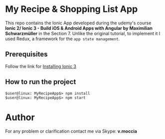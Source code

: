 # My Recipe & Shopping List App

This repo contains the Ionic App developed during the udemy's course
**Ionic 2/ Ionic 3 - Build iOS & Android Apps with Angular by Maximilian Schwarzmüller** in the Section 7.
Unlike the original tutorial, to implement it I used Redux, a framework for the `app state management`.

## Prerequisites
Follow the link for [Installing Ionic 3](https://ionicframework.com/docs/intro/installation/ )

## How to run the project

    $user@linux: MyRecipeApp$> npm install
    $user@linux: MyRecipeApp$> npm start


# Author
For any problem or clarification contact me via Skype: **v.moccia**
